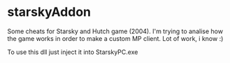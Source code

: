 # starskyAddon
 Some cheats for Starsky and Hutch game (2004). I'm trying to analise how the game works in order to make a custom MP client. Lot of work, i know :)

To use this dll just inject it into StarskyPC.exe
